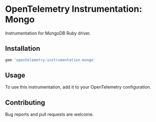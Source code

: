 # OpenTelemetry Instrumentation: Mongo

Instrumentation for MongoDB Ruby driver.

## Installation

```ruby
gem 'opentelemetry-instrumentation-mongo'
```

## Usage

To use this instrumentation, add it to your OpenTelemetry configuration.

## Contributing

Bug reports and pull requests are welcome.
